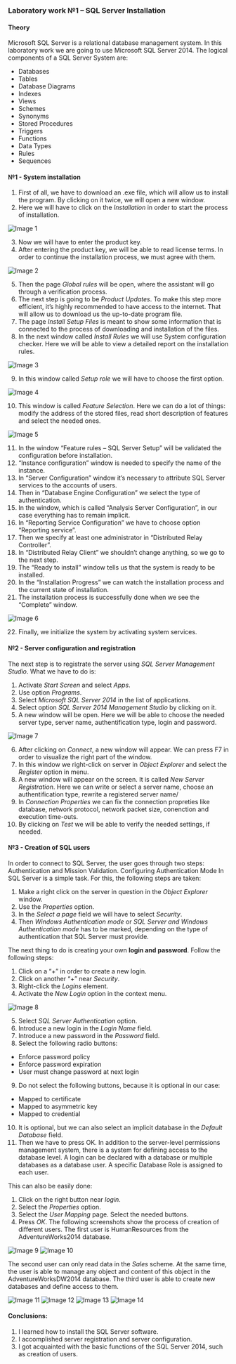 ### Laboratory work №1 – SQL Server Installation

#### Theory

Microsoft SQL Server is a relational database management system. In this laboratory work we are going to use Microsoft SQL Server 2014. The logical components of a SQL Server System are:
* Databases
* Tables
*	Database Diagrams
* Indexes
* Views
* Schemes
* Synonyms
* Stored Procedures
* Triggers
* Functions
* Data Types
* Rules
* Sequences

#### №1 - System installation
1.	First of all, we have to download an .exe file, which will allow us to install the program. By clicking on it twice, we will open a new window. 
2.	Here we will have to click on the *Installation* in order to start the process of installation.

![Image 1](https://github.com/AnastasiaFAF172/SQL/raw/images/1.png)

3. Now we will have to enter the product key.
4. After entering the product key, we will be able to read license terms. In order to continue the installation process, we must agree with them.

![Image 2](https://github.com/AnastasiaFAF172/SQL/raw/images/2.png)

5.	Then the page *Global rules* will be open, where the assistant will go through a verification process.
6.	The next step is going to be *Product Updates*. To make this step more efficient, it’s highly recommended to have access to the internet. That will allow us to download us the up-to-date program file.
7.	The page *Install Setup Files* is meant to show some information that is connected to the process of downloading and installation of the files.
8.	In the next window called *Install Rules* we will use System configuration checker. Here we will be able to view a detailed report on the installation rules.

![Image 3](https://github.com/AnastasiaFAF172/SQL/raw/images/3.png)

9.	In this window called *Setup role* we will have to choose the first option.

![Image 4](https://github.com/AnastasiaFAF172/SQL/raw/images/4.png)

10.	This window is called *Feature Selection*. Here we can do a lot of things: modify the address of the stored files, read short description of features and select the needed ones.

![Image 5](https://github.com/AnastasiaFAF172/SQL/raw/images/5.png)

11.	In the window “Feature rules – SQL Server Setup” will be validated the configuration before installation.
12.	“Instance configuration” window is needed to specify the name of the instance.
13.	In “Server Configuration” window it’s necessary to attribute SQL Server services to the accounts of users.
14.	Then in “Database Engine Configuration” we select the type of authentication. 
15.	In the window, which is called “Analysis Server Configuration”, in our case everything has to remain implicit. 
16.	In “Reporting Service Configuration” we have to choose option “Reporting service”.
17.	Then we specify at least one administrator in “Distributed Relay Controller”.
18.	In “Distributed Relay Client” we shouldn’t change anything, so we go to the next step.
19.	The “Ready to install” window tells us that the system is ready to be installed.
20.	In the “Installation Progress” we can watch the installation process and the current state of installation.
21.	The installation process is successfully done when we see the “Complete” window.

![Image 6](https://github.com/AnastasiaFAF172/SQL/raw/images/6.png)

22.	Finally, we initialize the system by activating system services.

#### №2 - Server configuration and registration

The next step is to registrate the server using *SQL Server Management Studio*. What we have to do is:
1.	Activate *Start Screen* and select *Apps*.
2.	Use option *Programs*.
3.	Select *Microsoft SQL Server 2014* in the list of applications.
4.	Select option *SQL Server 2014 Management Studio* by clicking on it.
5.	A new window will be open. Here we will be able to choose the needed server type, server name, authentification type, login and password.

![Image 7](https://github.com/AnastasiaFAF172/SQL/raw/images/7.png)

6.	After clicking on *Connect*, a new window will appear. We can press F7 in order to visualize the right part of the window.
7.	In this window we right-click on server in *Object Explorer* and select the *Register* option in menu.
8.	A new window will appear on the screen. It is called *New Server Registration*. Here we can write or select a server name, choose an authentification type, rewrite a registered server name/
9.	In *Connection Properties* we can fix the connection propreties like database, network protocol, network packet size, conenction and execution time-outs.
10.	By clicking on *Test* we will be able to verify the needed settings, if needed.

#### №3 - Creation of SQL users

In order to connect to SQL Server, the user goes through two steps: Authentication and Mission Validation. Configuring Authentication Mode In SQL Server is a simple task. For this, the following steps are taken:

1.	Make a right click on the server in question in the *Object Explorer* window.
2.	Use the *Properties* option.
3.	In the *Select a page* field we will have to select *Security*.
4.	Then *Windows Authentication mode* or *SQL Server and Windows Authentication mode* has to be marked, depending on the type of authentication that SQL Server must provide.

The next thing to do is creating your own **login and password**. Follow the following steps:

1.	Click on a “+” in order to create a new login.
2.	Click on another “+” near *Security*.
3.	Right-click the *Logins* element.
4.	Activate the *New Login* option in the context menu.

![Image 8](https://github.com/AnastasiaFAF172/SQL/raw/images/8.png)

5.	Select *SQL Server Authentication* option.
6.	Introduce a new login in  the *Login Name* field.
7.	Introduce a new password in the *Password* field.
8.	Select the following radio buttons: 
  *	Enforce password policy
  *	Enforce password expiration
  *	User must change password at next login
9.	Do not select the following buttons, because it is optional in our case:
  *	Mapped to certificate
  *	Mapped to asymmetric key
  *	Mapped to credential
10.	 It is optional, but we can also select an implicit database in the *Default Database* field.
11.	Then we have to press OK.
In addition to the server-level permissions management system, there is a system for defining access to the database level. A login can be declared with a database or multiple databases as a database user. A specific Database Role is assigned to each user.

This can also be easily done:

1.	Click on the right button near *login*.
2.	Select the *Properties* option.
3.	Select the *User Mapping* page. Select the needed buttons.
4.	Press *OK*.
The following screenshots show the process of creation of different users. The first user is HumanResources from the AdventureWorks2014 database.

![Image 9](https://github.com/AnastasiaFAF172/SQL/raw/images/9.png)
![Image 10](https://github.com/AnastasiaFAF172/SQL/raw/images/10.png)

The second user can only read data in the *Sales* scheme. At the same time, the user is able to manage any object and content of this object in the AdventureWorksDW2014 database. The third user is able to create new databases and define access to them.

![Image 11](https://github.com/AnastasiaFAF172/SQL/raw/images/11.png)
![Image 12](https://github.com/AnastasiaFAF172/SQL/raw/images/12.png)
![Image 13](https://github.com/AnastasiaFAF172/SQL/raw/images/13.png)
![Image 14](https://github.com/AnastasiaFAF172/SQL/raw/images/14.png)

#### Conclusions:

1.	I learned how to install the SQL Server software.
2.	I accomplished server registration and server configuration.
3.	I got acquainted with the basic functions of the SQL Server 2014, such as creation of users.

